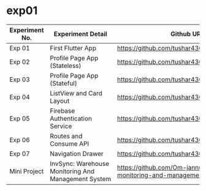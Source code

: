 # exp01

| Experiment No.  | Experiment Detail | Github URL |
| ------------- | ------------- | ------------- |
| Exp 01  |  First Flutter App  | https://github.com/tushar4303/mad_pwa_01  |
| Exp 02  | Profile Page App (Stateless)  | https://github.com/tushar4303/mad_pwa_02  |
| Exp 03  | Profile Page App (Stateful) | https://github.com/tushar4303/mad_pwa_03  |
| Exp 04  | ListView and Card Layout  | https://github.com/tushar4303/mad_pwa_04  |
| Exp 05  | Firebase Authentication Service  | https://github.com/tushar4303/mad_pwa_05  |
| Exp 06  |  Routes and Consume API  | https://github.com/tushar4303/mad_pwa_06  |
| Exp 07  | Navigation Drawer  | https://github.com/tushar4303/mad_pwa_exp07  |
| Mini Project  | InvSync: Warehouse Monitoring And Management System | https://github.com/Om-jannu/warehouse-monitoring-and-management-system |

